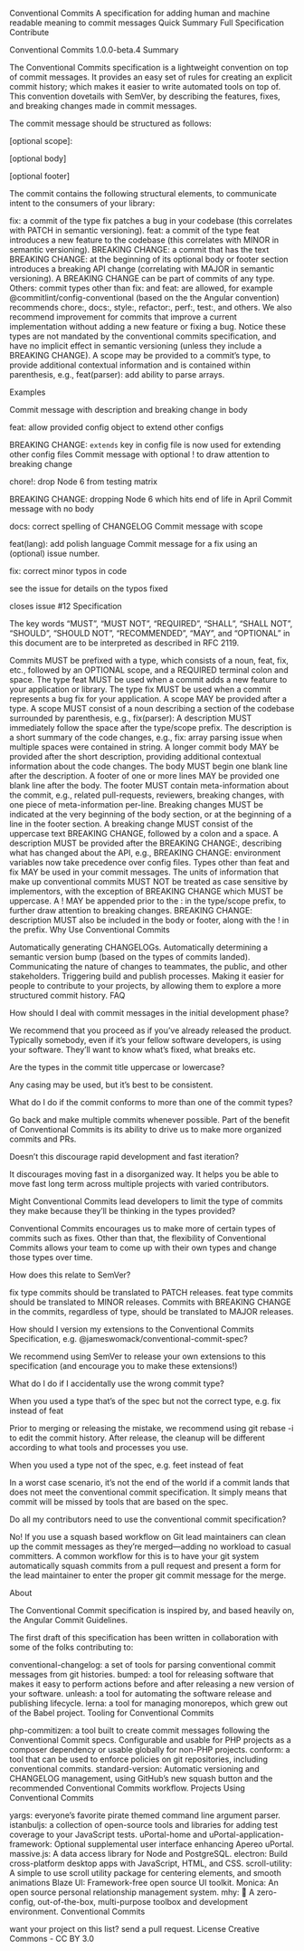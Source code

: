 Conventional Commits
A specification for adding human and machine readable meaning to commit messages
Quick Summary
Full Specification
Contribute

Conventional Commits 1.0.0-beta.4
Summary

The Conventional Commits specification is a lightweight convention on top of commit messages. It provides an easy set of rules for creating an explicit commit history; which makes it easier to write automated tools on top of. This convention dovetails with SemVer, by describing the features, fixes, and breaking changes made in commit messages.

The commit message should be structured as follows:

<type>[optional scope]: <description>

[optional body]

[optional footer]

The commit contains the following structural elements, to communicate intent to the consumers of your library:

fix: a commit of the type fix patches a bug in your codebase (this correlates with PATCH in semantic versioning).
feat: a commit of the type feat introduces a new feature to the codebase (this correlates with MINOR in semantic versioning).
BREAKING CHANGE: a commit that has the text BREAKING CHANGE: at the beginning of its optional body or footer section introduces a breaking API change (correlating with MAJOR in semantic versioning). A BREAKING CHANGE can be part of commits of any type.
Others: commit types other than fix: and feat: are allowed, for example @commitlint/config-conventional (based on the the Angular convention) recommends chore:, docs:, style:, refactor:, perf:, test:, and others.
We also recommend improvement for commits that improve a current implementation without adding a new feature or fixing a bug. Notice these types are not mandated by the conventional commits specification, and have no implicit effect in semantic versioning (unless they include a BREAKING CHANGE). 
A scope may be provided to a commit’s type, to provide additional contextual information and is contained within parenthesis, e.g., feat(parser): add ability to parse arrays.

Examples

Commit message with description and breaking change in body

feat: allow provided config object to extend other configs

BREAKING CHANGE: `extends` key in config file is now used for extending other config files
Commit message with optional ! to draw attention to breaking change

chore!: drop Node 6 from testing matrix

BREAKING CHANGE: dropping Node 6 which hits end of life in April
Commit message with no body

docs: correct spelling of CHANGELOG
Commit message with scope

feat(lang): add polish language
Commit message for a fix using an (optional) issue number.

fix: correct minor typos in code

see the issue for details on the typos fixed

closes issue #12
Specification

The key words “MUST”, “MUST NOT”, “REQUIRED”, “SHALL”, “SHALL NOT”, “SHOULD”, “SHOULD NOT”, “RECOMMENDED”, “MAY”, and “OPTIONAL” in this document are to be interpreted as described in RFC 2119.

Commits MUST be prefixed with a type, which consists of a noun, feat, fix, etc., followed by an OPTIONAL scope, and a REQUIRED terminal colon and space.
The type feat MUST be used when a commit adds a new feature to your application or library.
The type fix MUST be used when a commit represents a bug fix for your application.
A scope MAY be provided after a type. A scope MUST consist of a noun describing a section of the codebase surrounded by parenthesis, e.g., fix(parser):
A description MUST immediately follow the space after the type/scope prefix. The description is a short summary of the code changes, e.g., fix: array parsing issue when multiple spaces were contained in string.
A longer commit body MAY be provided after the short description, providing additional contextual information about the code changes. The body MUST begin one blank line after the description.
A footer of one or more lines MAY be provided one blank line after the body. The footer MUST contain meta-information about the commit, e.g., related pull-requests, reviewers, breaking changes, with one piece of meta-information per-line.
Breaking changes MUST be indicated at the very beginning of the body section, or at the beginning of a line in the footer section. A breaking change MUST consist of the uppercase text BREAKING CHANGE, followed by a colon and a space.
A description MUST be provided after the BREAKING CHANGE:, describing what has changed about the API, e.g., BREAKING CHANGE: environment variables now take precedence over config files.
Types other than feat and fix MAY be used in your commit messages.
The units of information that make up conventional commits MUST NOT be treated as case sensitive by implementors, with the exception of BREAKING CHANGE which MUST be uppercase.
A ! MAY be appended prior to the : in the type/scope prefix, to further draw attention to breaking changes. BREAKING CHANGE: description MUST also be included in the body or footer, along with the ! in the prefix.
Why Use Conventional Commits

Automatically generating CHANGELOGs.
Automatically determining a semantic version bump (based on the types of commits landed).
Communicating the nature of changes to teammates, the public, and other stakeholders.
Triggering build and publish processes.
Making it easier for people to contribute to your projects, by allowing them to explore a more structured commit history.
FAQ

How should I deal with commit messages in the initial development phase?

We recommend that you proceed as if you’ve already released the product. Typically somebody, even if it’s your fellow software developers, is using your software. They’ll want to know what’s fixed, what breaks etc.

Are the types in the commit title uppercase or lowercase?

Any casing may be used, but it’s best to be consistent.

What do I do if the commit conforms to more than one of the commit types?

Go back and make multiple commits whenever possible. Part of the benefit of Conventional Commits is its ability to drive us to make more organized commits and PRs.

Doesn’t this discourage rapid development and fast iteration?

It discourages moving fast in a disorganized way. It helps you be able to move fast long term across multiple projects with varied contributors.

Might Conventional Commits lead developers to limit the type of commits they make because they’ll be thinking in the types provided?

Conventional Commits encourages us to make more of certain types of commits such as fixes. Other than that, the flexibility of Conventional Commits allows your team to come up with their own types and change those types over time.

How does this relate to SemVer?

fix type commits should be translated to PATCH releases. feat type commits should be translated to MINOR releases. Commits with BREAKING CHANGE in the commits, regardless of type, should be translated to MAJOR releases.

How should I version my extensions to the Conventional Commits Specification, e.g. @jameswomack/conventional-commit-spec?

We recommend using SemVer to release your own extensions to this specification (and encourage you to make these extensions!)

What do I do if I accidentally use the wrong commit type?

When you used a type that’s of the spec but not the correct type, e.g. fix instead of feat

Prior to merging or releasing the mistake, we recommend using git rebase -i to edit the commit history. After release, the cleanup will be different according to what tools and processes you use.

When you used a type not of the spec, e.g. feet instead of feat

In a worst case scenario, it’s not the end of the world if a commit lands that does not meet the conventional commit specification. It simply means that commit will be missed by tools that are based on the spec.

Do all my contributors need to use the conventional commit specification?

No! If you use a squash based workflow on Git lead maintainers can clean up the commit messages as they’re merged—adding no workload to casual committers. A common workflow for this is to have your git system automatically squash commits from a pull request and present a form for the lead maintainer to enter the proper git commit message for the merge.

About

The Conventional Commit specification is inspired by, and based heavily on, the Angular Commit Guidelines.

The first draft of this specification has been written in collaboration with some of the folks contributing to:

conventional-changelog: a set of tools for parsing conventional commit messages from git histories.
bumped: a tool for releasing software that makes it easy to perform actions before and after releasing a new version of your software.
unleash: a tool for automating the software release and publishing lifecycle.
lerna: a tool for managing monorepos, which grew out of the Babel project.
Tooling for Conventional Commits

php-commitizen: a tool built to create commit messages following the Conventional Commit specs. Configurable and usable for PHP projects as a composer dependency or usable globally for non-PHP projects.
conform: a tool that can be used to enforce policies on git repositories, including conventional commits.
standard-version: Automatic versioning and CHANGELOG management, using GitHub’s new squash button and the recommended Conventional Commits workflow.
Projects Using Conventional Commits

yargs: everyone’s favorite pirate themed command line argument parser.
istanbuljs: a collection of open-source tools and libraries for adding test coverage to your JavaScript tests.
uPortal-home and uPortal-application-framework: Optional supplemental user interface enhancing Apereo uPortal.
massive.js: A data access library for Node and PostgreSQL.
electron: Build cross-platform desktop apps with JavaScript, HTML, and CSS.
scroll-utility: A simple to use scroll utility package for centering elements, and smooth animations
Blaze UI: Framework-free open source UI toolkit.
Monica: An open source personal relationship management system.
mhy: 🧩 A zero-config, out-of-the-box, multi-purpose toolbox and development environment.
Conventional Commits

want your project on this list? send a pull request.
License
Creative Commons - CC BY 3.0